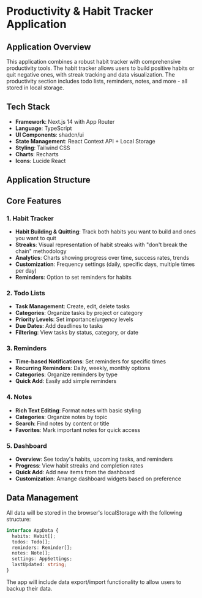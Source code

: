 # Productivity & Habit Tracker Application

## Application Overview

This application combines a robust habit tracker with comprehensive productivity tools. The habit tracker allows users to build positive habits or quit negative ones, with streak tracking and data visualization. The productivity section includes todo lists, reminders, notes, and more - all stored in local storage.

## Tech Stack

- **Framework**: Next.js 14 with App Router
- **Language**: TypeScript
- **UI Components**: shadcn/ui
- **State Management**: React Context API + Local Storage
- **Styling**: Tailwind CSS
- **Charts**: Recharts
- **Icons**: Lucide React

## Application Structure


## Core Features

### 1. Habit Tracker

- **Habit Building & Quitting**: Track both habits you want to build and ones you want to quit
- **Streaks**: Visual representation of habit streaks with "don't break the chain" methodology
- **Analytics**: Charts showing progress over time, success rates, trends
- **Customization**: Frequency settings (daily, specific days, multiple times per day)
- **Reminders**: Option to set reminders for habits

### 2. Todo Lists

- **Task Management**: Create, edit, delete tasks
- **Categories**: Organize tasks by project or category
- **Priority Levels**: Set importance/urgency levels
- **Due Dates**: Add deadlines to tasks
- **Filtering**: View tasks by status, category, or date

### 3. Reminders

- **Time-based Notifications**: Set reminders for specific times
- **Recurring Reminders**: Daily, weekly, monthly options
- **Categories**: Organize reminders by type
- **Quick Add**: Easily add simple reminders

### 4. Notes

- **Rich Text Editing**: Format notes with basic styling
- **Categories**: Organize notes by topic
- **Search**: Find notes by content or title
- **Favorites**: Mark important notes for quick access

### 5. Dashboard

- **Overview**: See today's habits, upcoming tasks, and reminders
- **Progress**: View habit streaks and completion rates
- **Quick Add**: Add new items from the dashboard
- **Customization**: Arrange dashboard widgets based on preference

## Data Management

All data will be stored in the browser's localStorage with the following structure:

```typescript
interface AppData {
  habits: Habit[];
  todos: Todo[];
  reminders: Reminder[];
  notes: Note[];
  settings: AppSettings;
  lastUpdated: string;
}
```

The app will include data export/import functionality to allow users to backup their data.